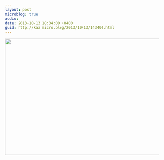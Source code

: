 ```yaml
---
layout: post
microblog: true
audio: 
date: 2013-10-13 18:34:00 +0400
guid: http://kaa.micro.blog/2013/10/13/143400.html
---
```

<img src="https://www.kaa.bz/uploads/2018/ba3bc1eacb.jpg" alt="" width="840" height="382" class="alignnone size-full wp-image-1001" />
